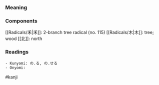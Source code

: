 ### Meaning



### Components

[[Radicals/禾|禾]]: 2-branch tree radical (no. 115) [[Radicals/木|木]]: tree; wood [[北]]: north

### Readings

```
- Kunyomi: の.る, の.せる
- Onyomi: 
```

#kanji